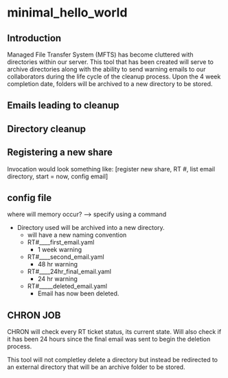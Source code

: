 # minimal_hello_world

## Introduction

Managed File Transfer System (MFTS) has become cluttered with directories within our server. 
This tool that has been created will serve to archive directories along with the ability to send warning emails to our collaborators during the life cycle of the cleanup process. Upon the 4 week completion date, folders will be archived to a new directory to be stored. 

## Emails leading to cleanup


## Directory cleanup


## Registering a new share 

Invocation would look something like: 
[register new share, RT #, list email directory, start = now, config email]


## config file
where will memory occur? --> specify using a command
- Directory used will be archived into a new directory. 
  - will have a new naming convention
  - RT#____first_email.yaml 
      -  1 week warning
  - RT#____second_email.yaml 
      -  48 hr warning
  - RT#____24hr_final_email.yaml
      -  24 hr warning
  - RT#_____deleted_email.yaml
      -  Email has now been deleted.
  

## CHRON JOB
CHRON will check every RT ticket status, its current state. Will also check if it has been 24 hours since the final email was sent to begin the deletion process. 

This tool will not completley delete a directory but instead be redirected to an external directory that will be an archive folder to be stored. 



